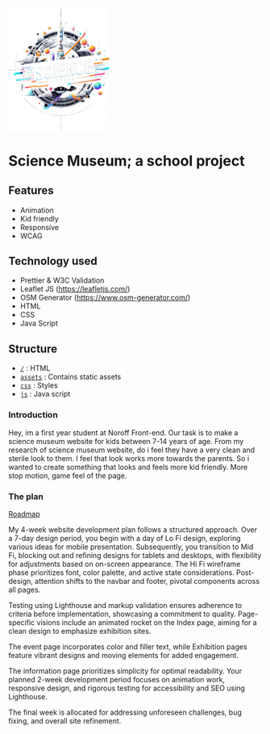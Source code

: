<img src="/assets/images/logo.webp" width="200px">

# Science Museum; a school project

## Features
- Animation
- Kid friendly
- Responsive
- WCAG

## Technology used
- Prettier & W3C Validation
- Leaflet JS (https://leafletjs.com/)
- OSM Generator (https://www.osm-generator.com/)
- HTML
- CSS
- Java Script

## Structure
- [`/`](https://github.com/KjetilHHauger/science_museum) : HTML
- [`assets`](https://github.com/KjetilHHauger/science_museum/tree/main/assets) : Contains static assets
- [`css`](https://github.com/KjetilHHauger/science_museum/tree/main/css) : Styles
- [`js`](https://github.com/KjetilHHauger/science_museum/tree/main/js) : Java script

### Introduction

Hey, im a first year student at Noroff Front-end. Our task is to make a science museum website for kids between 7-14 years of age. From my research of science museum website, do i feel they have a very clean and sterile look to them. I feel that look works more towards the parents. So i wanted to create something that looks and feels more kid friendly. More stop motion, game feel of the page.

### The plan

[Roadmap](https://github.com/users/KjetilHHauger/projects/3/views/4)


My 4-week website development plan follows a structured approach. Over a 7-day design period, you begin with a day of Lo Fi design, exploring various ideas for mobile presentation. Subsequently, you transition to Mid Fi, blocking out and refining designs for tablets and desktops, with flexibility for adjustments based on on-screen appearance. 
The Hi Fi wireframe phase prioritizes font, color palette, and active state considerations.
Post-design, attention shifts to the navbar and footer, pivotal components across all pages.  

Testing using Lighthouse and markup validation ensures adherence to criteria before implementation, showcasing a commitment to quality.
Page-specific visions include an animated rocket on the Index page, aiming for a clean design to emphasize exhibition sites. 

The event page incorporates color and filler text, while Exhibition pages feature vibrant designs and moving elements for added engagement. 

The information page prioritizes simplicity for optimal readability.
Your planned 2-week development period focuses on animation work, responsive design, and rigorous testing for accessibility and SEO using Lighthouse. 

The final week is allocated for addressing unforeseen challenges, bug fixing, and overall site refinement. 
